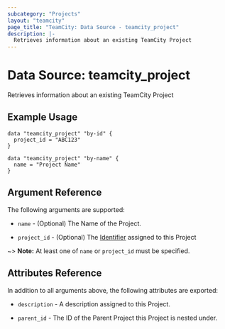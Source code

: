 ```yaml
---
subcategory: "Projects"
layout: "teamcity"
page_title: "TeamCity: Data Source - teamcity_project"
description: |-
  Retrieves information about an existing TeamCity Project
---
```


# Data Source: teamcity_project

Retrieves information about an existing TeamCity Project

## Example Usage

```hcl
data "teamcity_project" "by-id" {
  project_id = "ABC123"
}

data "teamcity_project" "by-name" {
  name = "Project Name"
}
```

## Argument Reference

The following arguments are supported:

* `name` - (Optional) The Name of the Project.

* `project_id` - (Optional) The [Identifier](https://confluence.jetbrains.com/display/TCD18/Identifier) assigned to this Project

~> **Note:** At least one of `name` or `project_id` must be specified. 


## Attributes Reference

In addition to all arguments above, the following attributes are exported:

* `description` - A description assigned to this Project.

* `parent_id` - The ID of the Parent Project this Project is nested under.
